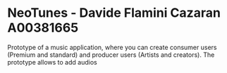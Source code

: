 # NeoTunes - Davide Flamini Cazaran A00381665
Prototype of a music application, where you can create consumer users (Premium and standard) and producer users (Artists and creators). The prototype allows to add audios
